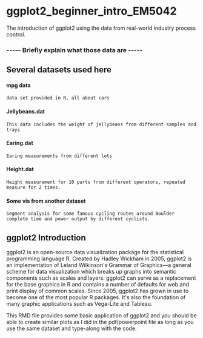# ggplot2_beginner_intro_EM5042
The introduction of ggplot2 using the data from real-world industry process control.

### ----- Briefly explain what those data are -----

## Several datasets used here

#### mpg data 
    data set provided in R, all about cars

#### Jellybeans.dat
    This data includes the weight of jellybeans from different samples and trays

#### Earing.dat
    Earing measurements from different lots

#### Height.dat
    Height measurement for 10 parts from different operators, repeated measure for 2 times.

#### Some vis from another dataset
    Segment analysis for some famous cycling routes around Boulder
    complete time and power output by different cyclists.

## ggplot2 Introduction

ggplot2 is an open-source data visualization package for the statistical programming language R. Created by Hadley Wickham in 2005, ggplot2 is an implementation of Leland Wilkinson's Grammar of Graphics—a general scheme for data visualization which breaks up graphs into semantic components such as scales and layers. ggplot2 can serve as a replacement for the base graphics in R and contains a number of defaults for web and print display of common scales. Since 2005, ggplot2 has grown in use to become one of the most popular R packages. It's also the foundation of many graphic applications such as Vega-Lite and Tableau.

This RMD file provides some basic application of ggplot2 and you should be able to create similar plots as I did in the pdf/powerpoint file as long as you use the same dataset and type-along with the code. 
